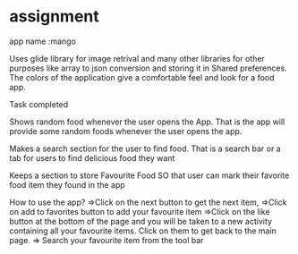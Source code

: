 # assignment
app name :mango


Uses glide library for image retrival and many other libraries for other purposes like array to json conversion and storing it in Shared preferences. The colors of the application give a comfortable feel and look for a food app.

Task completed

Shows random food whenever the user opens the App.
That is the app will provide some random foods whenever the user opens the app.

Makes a search section for the user to find food.
That is a search bar or a tab for users to find delicious food they want

Keeps a section to store Favourite Food
SO that user can mark their favorite food item they found in the app

How to use the app? =>Click on the next button to get the next item, =>Click on add to favorites button to add your favourite item =>Click on the like button at the bottom of the page and you will be taken to a new activity containing all your favourite items. Click on them to get back to the main page. => Search your favourite item from the tool bar
